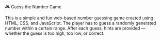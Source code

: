🎮 Guess the Number Game

This is a simple and fun web-based number guessing game created using HTML, CSS, and JavaScript.
The player has to guess a randomly generated number within a certain range.
After each guess, hints are provided — whether the guess is too high, too low, or correct.
